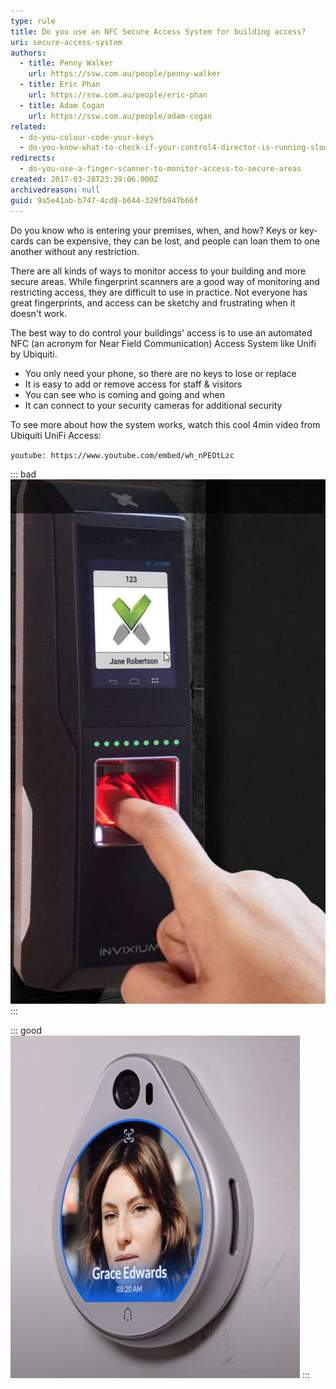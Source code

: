 ```yaml
---
type: rule
title: Do you use an NFC Secure Access System for building access?
uri: secure-access-system
authors:
  - title: Penny Walker
    url: https://ssw.com.au/people/penny-walker
  - title: Eric Phan
    url: https://ssw.com.au/people/eric-phan
  - title: Adam Cogan
    url: https://ssw.com.au/people/adam-cogan
related:
  - do-you-colour-code-your-keys
  - do-you-know-what-to-check-if-your-control4-director-is-running-slowly
redirects:
  - do-you-use-a-finger-scanner-to-monitor-access-to-secure-areas
created: 2017-03-28T23:39:06.000Z
archivedreason: null
guid: 9a5e41ab-b747-4cd8-b644-329fb947b66f
---
```

Do you know who is entering your premises, when, and how? Keys or key-cards can be expensive, they can be lost, and people can loan them to one another without any restriction.

<!--endintro-->

There are all kinds of ways to monitor access to your building and more secure areas. While fingerprint scanners are a good way of monitoring and restricting access, they are difficult to use in practice. Not everyone has great fingerprints, and access can be sketchy and frustrating when it doesn't work. 

The best way to do control your buildings' access is to use an automated NFC (an acronym for Near Field Communication) Access System like Unifi by Ubiquiti.

* You only need your phone, so there are no keys to lose or replace
* It is easy to add or remove access for staff & visitors
* You can see who is coming and going and when
* It can connect to your security cameras for additional security

To see more about how the system works, watch this cool 4min video from Ubiquiti UniFi Access: 

`youtube: https://www.youtube.com/embed/wh_nPEOtLzc`

::: bad
![Figure: Bad Example - Invixium Fingerprint Scanners often give an inconsistent User Experience, not fun for your guests](invixium.jpg)
:::

::: good
![Figure: Good Example - Access Systems like UniFi Access allow you to use NFC devices like your mobile phone to access the building - easy!](unifi-grace.png)
:::
